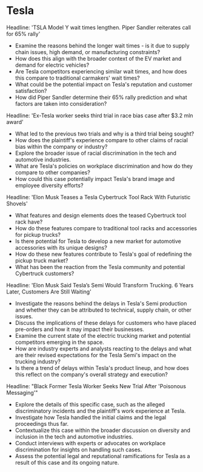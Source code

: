 # Tesla

Headline: 'TSLA Model Y wait times lengthen. Piper Sandler reiterates call for 65% rally'

- Examine the reasons behind the longer wait times - is it due to supply chain issues, high demand, or manufacturing constraints?
- How does this align with the broader context of the EV market and demand for electric vehicles?
- Are Tesla competitors experiencing similar wait times, and how does this compare to traditional carmakers' wait times?
- What could be the potential impact on Tesla's reputation and customer satisfaction?
- How did Piper Sandler determine their 65% rally prediction and what factors are taken into consideration?

Headline: 'Ex-Tesla worker seeks third trial in race bias case after $3.2 mln award'

- What led to the previous two trials and why is a third trial being sought?
- How does the plaintiff's experience compare to other claims of racial bias within the company or industry?
- Explore the broader issue of racial discrimination in the tech and automotive industries.
- What are Tesla's policies on workplace discrimination and how do they compare to other companies?
- How could this case potentially impact Tesla's brand image and employee diversity efforts?

Headline: 'Elon Musk Teases a Tesla Cybertruck Tool Rack With Futuristic Shovels'

- What features and design elements does the teased Cybertruck tool rack have?
- How do these features compare to traditional tool racks and accessories for pickup trucks?
- Is there potential for Tesla to develop a new market for automotive accessories with its unique designs?
- How do these new features contribute to Tesla's goal of redefining the pickup truck market?
- What has been the reaction from the Tesla community and potential Cybertruck customers?

Headline: 'Elon Musk Said Tesla’s Semi Would Transform Trucking. 6 Years Later, Customers Are Still Waiting'

- Investigate the reasons behind the delays in Tesla's Semi production and whether they can be attributed to technical, supply chain, or other issues.
- Discuss the implications of these delays for customers who have placed pre-orders and how it may impact their businesses.
- Examine the current state of the electric trucking market and potential competitors emerging in the space.
- How are industry experts and analysts reacting to the delays and what are their revised expectations for the Tesla Semi's impact on the trucking industry?
- Is there a trend of delays within Tesla's product lineup, and how does this reflect on the company's overall strategy and execution?

Headline: "Black Former Tesla Worker Seeks New Trial After 'Poisonous Messaging'"

- Explore the details of this specific case, such as the alleged discriminatory incidents and the plaintiff's work experience at Tesla.
- Investigate how Tesla handled the initial claims and the legal proceedings thus far.
- Contextualize this case within the broader discussion on diversity and inclusion in the tech and automotive industries.
- Conduct interviews with experts or advocates on workplace discrimination for insights on handling such cases.
- Assess the potential legal and reputational ramifications for Tesla as a result of this case and its ongoing nature.